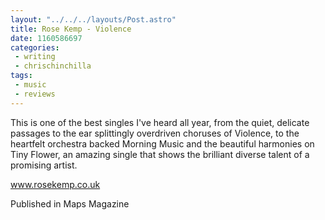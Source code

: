 ```yaml
---
layout: "../../../layouts/Post.astro"
title: Rose Kemp - Violence
date: 1160586697
categories:
 - writing
 - chrischinchilla
tags: 
 - music 
 - reviews
---
```


This is one of the best singles I've heard all year, from the quiet, delicate passages to the ear splittingly overdriven choruses of Violence, to the heartfelt orchestra backed Morning Music and the beautiful harmonies on Tiny Flower, an amazing single that shows the brilliant diverse talent of a promising artist.

<a href='https://www.rosekemp.co.uk' target='_blank'>www.rosekemp.co.uk</a>

Published in Maps Magazine

